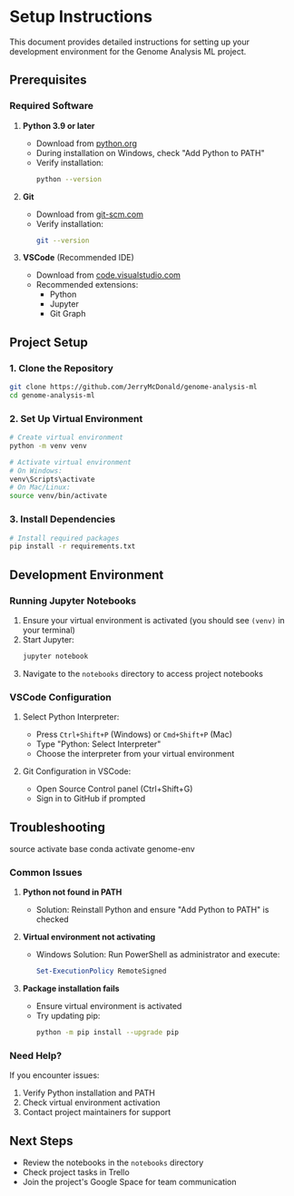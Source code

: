 # Setup Instructions

This document provides detailed instructions for setting up your development environment for the Genome Analysis ML project.

## Prerequisites

### Required Software
1. **Python 3.9 or later**
   - Download from [python.org](https://www.python.org/downloads/)
   - During installation on Windows, check "Add Python to PATH"
   - Verify installation:
     ```bash
     python --version
     ```

2. **Git**
   - Download from [git-scm.com](https://git-scm.com/downloads)
   - Verify installation:
     ```bash
     git --version
     ```

3. **VSCode** (Recommended IDE)
   - Download from [code.visualstudio.com](https://code.visualstudio.com/)
   - Recommended extensions:
     - Python
     - Jupyter
     - Git Graph

## Project Setup

### 1. Clone the Repository
```bash
git clone https://github.com/JerryMcDonald/genome-analysis-ml
cd genome-analysis-ml
```

### 2. Set Up Virtual Environment
```bash
# Create virtual environment
python -m venv venv

# Activate virtual environment
# On Windows:
venv\Scripts\activate
# On Mac/Linux:
source venv/bin/activate
```

### 3. Install Dependencies
```bash
# Install required packages
pip install -r requirements.txt
```

## Development Environment

### Running Jupyter Notebooks
1. Ensure your virtual environment is activated (you should see `(venv)` in your terminal)
2. Start Jupyter:
   ```bash
   jupyter notebook
   ```
3. Navigate to the `notebooks` directory to access project notebooks

### VSCode Configuration
1. Select Python Interpreter:
   - Press `Ctrl+Shift+P` (Windows) or `Cmd+Shift+P` (Mac)
   - Type "Python: Select Interpreter"
   - Choose the interpreter from your virtual environment

2. Git Configuration in VSCode:
   - Open Source Control panel (Ctrl+Shift+G)
   - Sign in to GitHub if prompted

## Troubleshooting

source activate base
conda activate genome-env
### Common Issues

1. **Python not found in PATH**
   - Solution: Reinstall Python and ensure "Add Python to PATH" is checked

2. **Virtual environment not activating**
   - Windows Solution: Run PowerShell as administrator and execute:
     ```powershell
     Set-ExecutionPolicy RemoteSigned
     ```

3. **Package installation fails**
   - Ensure virtual environment is activated
   - Try updating pip:
     ```bash
     python -m pip install --upgrade pip
     ```

### Need Help?
If you encounter issues:
1. Verify Python installation and PATH
2. Check virtual environment activation
3. Contact project maintainers for support

## Next Steps
- Review the notebooks in the `notebooks` directory
- Check project tasks in Trello
- Join the project's Google Space for team communication